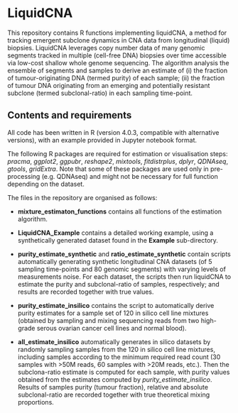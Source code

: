 # LiquidCNA
This repository contains R functions implementing liquidCNA, a method for tracking emergent subclone dynamics in CNA data from longitudinal (liquid) biopsies. LiquidCNA leverages copy number data of many genomic segments tracked in multiple (cell-free DNA) biopsies over time accessible via low-cost shallow whole genome sequencing. The algorithm analysis the ensemble of segments and samples to derive an estimate of (i) the fraction of tumour-originating DNA (termed purity) of each sample; (ii) the fraction of tumour DNA originating from an emerging and potentially resistant subclone (termed subclonal-ratio) in each sampling time-point. 

## Contents and requirements
All code has been written in R (version 4.0.3, compatible with alternative versions), with an example provided in Jupyter notebook format.

The following R packages are required for estimation or visualisation steps: _pracma_, _ggplot2_, _ggpubr_, _reshape2_, _mixtools_, _fitdistrplus_, _dplyr_, _QDNAseq_, _gtools_, _gridExtra_. Note that some of these packages are used only in pre-processing (e.g. QDNAseq) and might not be necessary for full function depending on the dataset.

The files in the repository are organised as follows:

- **mixture_estimaton_functions** contains all functions of the estimation algorithm.

- **LiquidCNA_Example** contains a detailed working example, using a synthetically generated dataset found in the **Example** sub-directory.

- **purity_estimate_synthetic** and **ratio_estimate_synthetic** contain scripts automatically generating synthetic longitudinal CNA datasets (of 5 sampling time-points and 80 genomic segments) with varying levels of measurements noise. For each dataset, the scripts then run liquidCNA to estimate the purity and subclonal-ratio of samples, respectively; and results are recorded together with true values.

- **purity_estimate_insilico** contains the script to automatically derive purity estimates for a sample set of 120 in silico cell line mixtures (obtained by sampling and mixing sequencing reads from two high-grade serous ovarian cancer cell lines and normal blood).

- **all_estimate_insilico** automatically generates in silico datasets by randomly sampling samples from the 120 in silico cell line mixtures, including samples according to the minimum required read count (30 samples with >50M reads, 60 samples with >20M reads, etc.). Then the subclona-ratio estimate is computed for each sample, with purity values obtained from the estimates computed by _purity_estimate_insilico_. Results of samples purity (tumour fraction), relative and absolute subclonal-ratio are recorded together with true theoretical mixing proportions.
